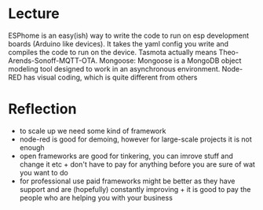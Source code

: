 # Lecture


ESPhome is an easy(ish) way to write the code to run on esp development boards (Arduino like devices). It takes the yaml config you write and compiles the code to run on the device.
Tasmota actually means Theo-Arends-Sonoff-MQTT-OTA.
Mongoose: Mongoose is a MongoDB object modeling tool designed to work in an asynchronous environment. 
Node-RED has visual coding, which is quite different from others

# Reflection

* to scale up we need some kind of framework
* node-red is good for demoing, however for large-scale projects it is not enough
* open frameworks are good for tinkering, you can imrove stuff and change it etc + don't have to pay for anything before you are sure of wat you want to do
* for professional use paid frameworks might be better as they have support and are (hopefully) constantly improving + it is good to pay the people who are helping you with your business
